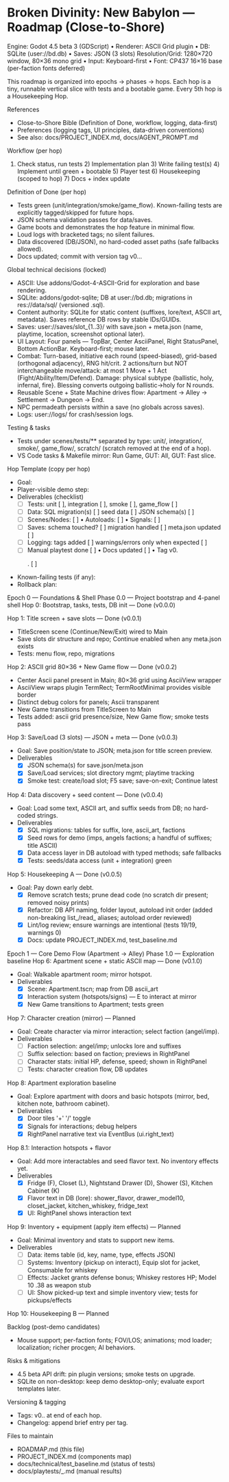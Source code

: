 # Broken Divinity: New Babylon — Roadmap (Close-to-Shore)

Engine: Godot 4.5 beta 3 (GDScript)  •  Renderer: ASCII Grid plugin  •  DB: SQLite (user://bd.db)  •  Saves: JSON (3 slots)
Resolution/Grid: 1280×720 window, 80×36 mono grid  •  Input: Keyboard-first  •  Font: CP437 16×16 base (per-faction fonts deferred)

This roadmap is organized into epochs → phases → hops. Each hop is a tiny, runnable vertical slice with tests and a bootable game. Every 5th hop is a Housekeeping Hop.

References
- Close-to-Shore Bible (Definition of Done, workflow, logging, data-first)
- Preferences (logging tags, UI principles, data-driven conventions)
- See also: docs/PROJECT_INDEX.md, docs/AGENT_PROMPT.md

Workflow (per hop)
1) Check status, run tests  2) Implementation plan  3) Write failing test(s)  4) Implement until green + bootable  5) Player test  6) Housekeeping (scoped to hop)  7) Docs + index update

Definition of Done (per hop)
- Tests green (unit/integration/smoke/game_flow). Known-failing tests are explicitly tagged/skipped for future hops.
- JSON schema validation passes for data/saves.
- Game boots and demonstrates the hop feature in minimal flow.
- Loud logs with bracketed tags; no silent failures.
- Data discovered (DB/JSON), no hard-coded asset paths (safe fallbacks allowed).
- Docs updated; commit with version tag v0.<phase>.<hop>.

Global technical decisions (locked)
- ASCII: Use addons/Godot-4-ASCII-Grid for exploration and base rendering.
- SQLite: addons/godot-sqlite; DB at user://bd.db; migrations in res://data/sql/ (versioned .sql).
- Content authority: SQLite for static content (suffixes, lore/text, ASCII art, metadata). Saves reference DB rows by stable IDs/GUIDs.
- Saves: user://saves/slot_{1..3}/ with save.json + meta.json (name, playtime, location, screenshot optional later).
- UI Layout: Four panels — TopBar, Center AsciiPanel, Right StatusPanel, Bottom ActionBar. Keyboard-first; mouse later.
- Combat: Turn-based, initiative each round (speed-biased), grid-based (orthogonal adjacency), RNG hit/crit. 2 actions/turn but NOT interchangeable move/attack: at most 1 Move + 1 Act (Fight/Ability/Item/Defend). Damage: physical subtype {ballistic, holy, infernal, fire}. Blessing converts outgoing ballistic→holy for N rounds.
- Reusable Scene + State Machine drives flow: Apartment → Alley → Settlement → Dungeon → End.
- NPC permadeath persists within a save (no globals across saves).
- Logs: user://logs/ for crash/session logs.

Testing & tasks
- Tests under scenes/tests/** separated by type: unit/, integration/, smoke/, game_flow/, scratch/ (scratch removed at the end of a hop).
- VS Code tasks & Makefile mirror: Run Game, GUT: All, GUT: Fast slice.

Hop Template (copy per hop)
- Goal:
- Player-visible demo step:
- Deliverables (checklist)
  - [ ] Tests: unit [ ], integration [ ], smoke [ ], game_flow [ ]
  - [ ] Data: SQL migration(s) [ ] seed data [ ] JSON schema(s) [ ]
  - [ ] Scenes/Nodes: [ ]  • Autoloads: [ ]  • Signals: [ ]
  - [ ] Saves: schema touched? [ ] migration handled [ ] meta.json updated [ ]
  - [ ] Logging: tags added [ ] warnings/errors only when expected [ ]
  - [ ] Manual playtest done [ ]  • Docs updated [ ]  • Tag v0.<p>.<h> [ ]
- Known-failing tests (if any):
- Rollback plan:

Epoch 0 — Foundations & Shell
Phase 0.0 — Project bootstrap and 4-panel shell
Hop 0: Bootstrap, tasks, tests, DB init — Done (v0.0.0)

Hop 1: Title screen + save slots — Done (v0.0.1)
- TitleScreen scene (Continue/New/Exit) wired to Main
- Save slots dir structure and repo; Continue enabled when any meta.json exists
- Tests: menu flow, repo, migrations

Hop 2: ASCII grid 80×36 + New Game flow — Done (v0.0.2)
- Center Ascii panel present in Main; 80×36 grid using AsciiView wrapper
- AsciiView wraps plugin TermRect; TermRootMinimal provides visible border
- Distinct debug colors for panels; Ascii transparent
- New Game transitions from TitleScreen to Main
- Tests added: ascii grid presence/size, New Game flow; smoke tests pass

Hop 3: Save/Load (3 slots) — JSON + meta — Done (v0.0.3)
- Goal: Save position/state to JSON; meta.json for title screen preview.
- Deliverables
  - [x] JSON schema(s) for save.json/meta.json
  - [x] Save/Load services; slot directory mgmt; playtime tracking
  - [x] Smoke test: create/load slot; F5 save; save-on-exit; Continue latest

Hop 4: Data discovery + seed content — Done (v0.0.4)
- Goal: Load some text, ASCII art, and suffix seeds from DB; no hard-coded strings.
- Deliverables
  - [x] SQL migrations: tables for suffix, lore, ascii_art, factions
  - [x] Seed rows for demo (imps, angels factions; a handful of suffixes; title ASCII)
  - [x] Data access layer in DB autoload with typed methods; safe fallbacks
  - [x] Tests: seeds/data access (unit + integration) green

Hop 5: Housekeeping A — Done (v0.0.5)
- Goal: Pay down early debt.
  - [x] Remove scratch tests; prune dead code (no scratch dir present; removed noisy prints)
  - [x] Refactor: DB API naming, folder layout, autoload init order (added non-breaking list_/read_ aliases; autoload order reviewed)
  - [x] Lint/log review; ensure warnings are intentional (tests 19/19, warnings 0)
  - [x] Docs: update PROJECT_INDEX.md, test_baseline.md

Epoch 1 — Core Demo Flow (Apartment → Alley)
Phase 1.0 — Exploration baseline
Hop 6: Apartment scene + static ASCII map — Done (v0.1.0)
- Goal: Walkable apartment room; mirror hotspot.
- Deliverables
  - [x] Scene: Apartment.tscn; map from DB ascii_art
  - [x] Interaction system (hotspots/signs) — E to interact at mirror
  - [x] New Game transitions to Apartment; tests green

Hop 7: Character creation (mirror) — Planned
- Goal: Create character via mirror interaction; select faction (angel/imp).
- Deliverables
  - [ ] Faction selection: angel/imp; unlocks lore and suffixes
  - [ ] Suffix selection: based on faction; previews in RightPanel
  - [ ] Character stats: initial HP, defense, speed; shown in RightPanel
  - [ ] Tests: character creation flow, DB updates

Hop 8: Apartment exploration baseline
- Goal: Explore apartment with doors and basic hotspots (mirror, bed, kitchen note, bathroom cabinet).
- Deliverables
  - [x] Door tiles '+' '/' toggle
  - [x] Signals for interactions; debug helpers
  - [x] RightPanel narrative text via EventBus (ui.right_text)

Hop 8.1: Interaction hotspots + flavor
- Goal: Add more interactables and seed flavor text. No inventory effects yet.
- Deliverables
  - [x] Fridge (F), Closet (L), Nightstand Drawer (D), Shower (S), Kitchen Cabinet (K)
  - [x] Flavor text in DB (lore): shower_flavor, drawer_model10, closet_jacket, kitchen_whiskey, fridge_text
  - [x] UI: RightPanel shows interaction text

Hop 9: Inventory + equipment (apply item effects) — Planned
- Goal: Minimal inventory and stats to support new items.
- Deliverables
  - [ ] Data: items table (id, key, name, type, effects JSON)
  - [ ] Systems: Inventory (pickup on interact), Equip slot for jacket, Consumable for whiskey
  - [ ] Effects: Jacket grants defense bonus; Whiskey restores HP; Model 10 .38 as weapon stub
  - [ ] UI: Show picked-up text and simple inventory view; tests for pickups/effects

Hop 10: Housekeeping B — Planned

Backlog (post-demo candidates)
- Mouse support; per-faction fonts; FOV/LOS; animations; mod loader; localization; richer procgen; AI behaviors.

Risks & mitigations
- 4.5 beta API drift: pin plugin versions; smoke tests on upgrade.
- SQLite on non-desktop: keep demo desktop-only; evaluate export templates later.

Versioning & tagging
- Tags: v0.<phase>.<hop> at end of each hop.
- Changelog: append brief entry per tag.

Files to maintain
- ROADMAP.md (this file)
- PROJECT_INDEX.md (components map)
- docs/technical/test_baseline.md (status of tests)
- docs/playtests/<date>_<hop>.md (manual results)

